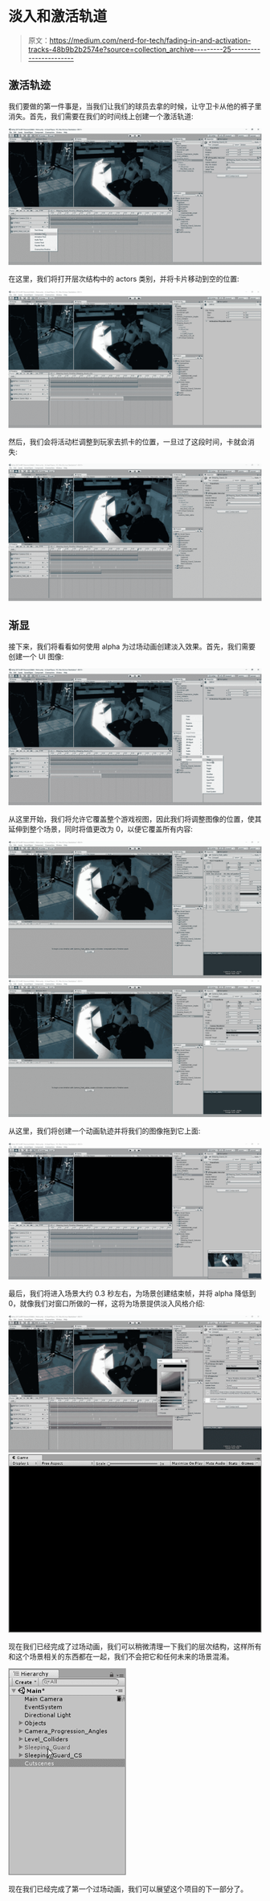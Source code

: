 # 淡入和激活轨道

> 原文：<https://medium.com/nerd-for-tech/fading-in-and-activation-tracks-48b9b2b2574e?source=collection_archive---------25----------------------->

## 激活轨迹

我们要做的第一件事是，当我们让我们的球员去拿的时候，让守卫卡从他的裤子里消失。首先，我们需要在我们的时间线上创建一个激活轨道:

![](img/f11548756e36861047bcb693ff94be1a.png)

在这里，我们将打开层次结构中的 actors 类别，并将卡片移动到空的位置:

![](img/7d3e77695bad02a648a23ceb0e5425d5.png)

然后，我们会将活动栏调整到玩家去抓卡的位置，一旦过了这段时间，卡就会消失:

![](img/732177dbb1c864ca8e20bc7c99f43013.png)

## 渐显

接下来，我们将看看如何使用 alpha 为过场动画创建淡入效果。首先，我们需要创建一个 UI 图像:

![](img/c15d0de23e654a9009bb00b970158ddb.png)

从这里开始，我们将允许它覆盖整个游戏视图，因此我们将调整图像的位置，使其延伸到整个场景，同时将值更改为 0，以便它覆盖所有内容:

![](img/30e60905bfa564e58f174720ca396a68.png)![](img/cc03a975268de6ca4655b5ba840a5000.png)

从这里，我们将创建一个动画轨迹并将我们的图像拖到它上面:

![](img/1079bd6d3c69a787809635d3715b824c.png)

最后，我们将进入场景大约 0.3 秒左右，为场景创建结束帧，并将 alpha 降低到 0，就像我们对窗口所做的一样，这将为场景提供淡入风格介绍:

![](img/1061e017dbd9c26eb4e09442469be55f.png)![](img/32681624a2cd29b33e566ce8ab91d676.png)

现在我们已经完成了过场动画，我们可以稍微清理一下我们的层次结构，这样所有和这个场景相关的东西都在一起，我们不会把它和任何未来的场景混淆。

![](img/30ca398c1cc16b954839a875ca051cf6.png)

现在我们已经完成了第一个过场动画，我们可以展望这个项目的下一部分了。